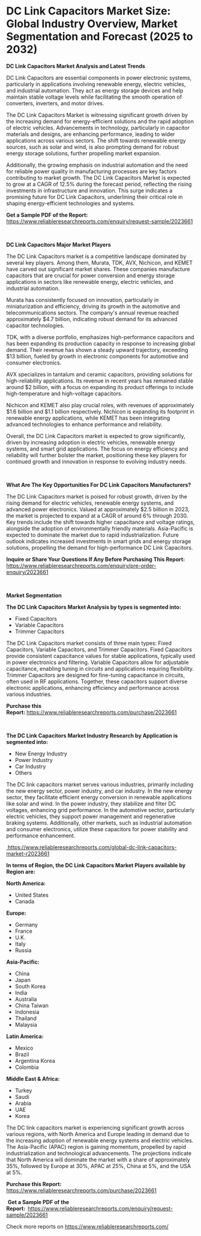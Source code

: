 <p><h1>DC Link Capacitors Market Size: Global Industry Overview, Market Segmentation and Forecast (2025 to 2032)</h1></p><p><strong>DC Link Capacitors Market Analysis and Latest Trends</strong></p>
<p><p>DC Link Capacitors are essential components in power electronic systems, particularly in applications involving renewable energy, electric vehicles, and industrial automation. They act as energy storage devices and help maintain stable voltage levels while facilitating the smooth operation of converters, inverters, and motor drives.</p><p>The DC Link Capacitors Market is witnessing significant growth driven by the increasing demand for energy-efficient solutions and the rapid adoption of electric vehicles. Advancements in technology, particularly in capacitor materials and designs, are enhancing performance, leading to wider applications across various sectors. The shift towards renewable energy sources, such as solar and wind, is also prompting demand for robust energy storage solutions, further propelling market expansion.</p><p>Additionally, the growing emphasis on industrial automation and the need for reliable power quality in manufacturing processes are key factors contributing to market growth. The DC Link Capacitors Market is expected to grow at a CAGR of 12.5% during the forecast period, reflecting the rising investments in infrastructure and innovation. This surge indicates a promising future for DC Link Capacitors, underlining their critical role in shaping energy-efficient technologies and systems.</p></p>
<p><strong>Get a Sample PDF of the Report:&nbsp;</strong> <a href="https://www.reliableresearchreports.com/enquiry/request-sample/2023661?utm_campaign=2211&utm_medium=2&utm_source=Github&utm_content=ia&utm_term=12022025&utm_id=dc-link-capacitors">https://www.reliableresearchreports.com/enquiry/request-sample/2023661</a></p>
<p>&nbsp;</p>
<p><strong>DC Link Capacitors Major Market Players</strong></p>
<p><p>The DC Link Capacitors market is a competitive landscape dominated by several key players. Among them, Murata, TDK, AVX, Nichicon, and KEMET have carved out significant market shares. These companies manufacture capacitors that are crucial for power conversion and energy storage applications in sectors like renewable energy, electric vehicles, and industrial automation.</p><p>Murata has consistently focused on innovation, particularly in miniaturization and efficiency, driving its growth in the automotive and telecommunications sectors. The company's annual revenue reached approximately $4.7 billion, indicating robust demand for its advanced capacitor technologies.</p><p>TDK, with a diverse portfolio, emphasizes high-performance capacitors and has been expanding its production capacity in response to increasing global demand. Their revenue has shown a steady upward trajectory, exceeding $13 billion, fueled by growth in electronic components for automotive and consumer electronics.</p><p>AVX specializes in tantalum and ceramic capacitors, providing solutions for high-reliability applications. Its revenue in recent years has remained stable around $2 billion, with a focus on expanding its product offerings to include high-temperature and high-voltage capacitors.</p><p>Nichicon and KEMET also play crucial roles, with revenues of approximately $1.6 billion and $1.1 billion respectively. Nichicon is expanding its footprint in renewable energy applications, while KEMET has been integrating advanced technologies to enhance performance and reliability.</p><p>Overall, the DC Link Capacitors market is expected to grow significantly, driven by increasing adoption in electric vehicles, renewable energy systems, and smart grid applications. The focus on energy efficiency and reliability will further bolster the market, positioning these key players for continued growth and innovation in response to evolving industry needs.</p></p>
<p>&nbsp;</p>
<p><strong>What Are The Key Opportunities For DC Link Capacitors Manufacturers?</strong></p>
<p><p>The DC Link Capacitors market is poised for robust growth, driven by the rising demand for electric vehicles, renewable energy systems, and advanced power electronics. Valued at approximately $2.5 billion in 2023, the market is projected to expand at a CAGR of around 6% through 2030. Key trends include the shift towards higher capacitance and voltage ratings, alongside the adoption of environmentally friendly materials. Asia-Pacific is expected to dominate the market due to rapid industrialization. Future outlook indicates increased investments in smart grids and energy storage solutions, propelling the demand for high-performance DC Link Capacitors.</p></p>
<p><strong>Inquire or Share Your Questions If Any Before Purchasing This Report:</strong> <a href="https://www.reliableresearchreports.com/enquiry/pre-order-enquiry/2023661?utm_campaign=2211&utm_medium=2&utm_source=Github&utm_content=ia&utm_term=12022025&utm_id=dc-link-capacitors">https://www.reliableresearchreports.com/enquiry/pre-order-enquiry/2023661</a></p>
<p>&nbsp;</p>
<p><strong>Market Segmentation</strong></p>
<p><strong>The DC Link Capacitors Market Analysis by types is segmented into:</strong></p>
<p><ul><li>Fixed Capacitors</li><li>Variable Capacitors</li><li>Trimmer Capacitors</li></ul></p>
<p><p>The DC Link Capacitors market consists of three main types: Fixed Capacitors, Variable Capacitors, and Trimmer Capacitors. Fixed Capacitors provide consistent capacitance values for stable applications, typically used in power electronics and filtering. Variable Capacitors allow for adjustable capacitance, enabling tuning in circuits and applications requiring flexibility. Trimmer Capacitors are designed for fine-tuning capacitance in circuits, often used in RF applications. Together, these capacitors support diverse electronic applications, enhancing efficiency and performance across various industries.</p></p>
<p><strong>Purchase this Report:&nbsp;</strong><a href="https://www.reliableresearchreports.com/purchase/2023661?utm_campaign=2211&utm_medium=2&utm_source=Github&utm_content=ia&utm_term=12022025&utm_id=dc-link-capacitors">https://www.reliableresearchreports.com/purchase/2023661</a></p>
<p>&nbsp;</p>
<p><strong>The DC Link Capacitors Market Industry Research by Application is segmented into:</strong></p>
<p><ul><li>New Energy Industry</li><li>Power Industry</li><li>Car Industry</li><li>Others</li></ul></p>
<p><p>The DC link capacitors market serves various industries, primarily including the new energy sector, power industry, and car industry. In the new energy sector, they facilitate efficient energy conversion in renewable applications like solar and wind. In the power industry, they stabilize and filter DC voltages, enhancing grid performance. In the automotive sector, particularly electric vehicles, they support power management and regenerative braking systems. Additionally, other markets, such as industrial automation and consumer electronics, utilize these capacitors for power stability and performance enhancement.</p></p>
<p><a href="https://www.reliableresearchreports.com/global-dc-link-capacitors-market-r2023661?utm_campaign=2211&utm_medium=2&utm_source=Github&utm_content=ia&utm_term=12022025&utm_id=dc-link-capacitors">&nbsp;https://www.reliableresearchreports.com/global-dc-link-capacitors-market-r2023661</a></p>
<p><strong>In terms of Region, the DC Link Capacitors Market Players available by Region are:</strong></p>
<p>
    <p> <strong> North America: </strong>
        <ul>
            <li>United States</li>
            <li>Canada</li>
        </ul>
        </p> 
    <p> <strong> Europe: </strong>
        <ul>
            <li>Germany</li>
            <li>France</li>
            <li>U.K.</li>
            <li>Italy</li>
            <li>Russia</li>
        </ul>
        </p> 
    <p> <strong> Asia-Pacific: </strong>
        <ul>
            <li>China</li>
            <li>Japan</li>
            <li>South Korea</li>
            <li>India</li>
            <li>Australia</li>
            <li>China Taiwan</li>
            <li>Indonesia</li>
            <li>Thailand</li>
            <li>Malaysia</li>
        </ul>
        </p> 
    <p> <strong> Latin America: </strong>
        <ul>
            <li>Mexico</li>
            <li>Brazil</li>
            <li>Argentina Korea</li>
            <li>Colombia</li>
        </ul>
        </p> 
    <p> <strong> Middle East & Africa: </strong>
        <ul>
            <li>Turkey</li>
            <li>Saudi</li>
            <li>Arabia</li>
            <li>UAE</li>
            <li>Korea</li>
        </ul>
    </p>
    </p>
<p><p>The DC link capacitors market is experiencing significant growth across various regions, with North America and Europe leading in demand due to the increasing adoption of renewable energy systems and electric vehicles. The Asia-Pacific (APAC) region is gaining momentum, propelled by rapid industrialization and technological advancements. The projections indicate that North America will dominate the market with a share of approximately 35%, followed by Europe at 30%, APAC at 25%, China at 5%, and the USA at 5%.</p></p>
<p><strong>Purchase this Report: </strong><a href="https://www.reliableresearchreports.com/purchase/2023661?utm_campaign=2211&utm_medium=2&utm_source=Github&utm_content=ia&utm_term=12022025&utm_id=dc-link-capacitors">https://www.reliableresearchreports.com/purchase/2023661</a></p>
<p>&nbsp;<strong>Get a Sample PDF of the Report:&nbsp;&nbsp;</strong><a href="https://www.reliableresearchreports.com/enquiry/request-sample/2023661?utm_campaign=2211&utm_medium=2&utm_source=Github&utm_content=ia&utm_term=12022025&utm_id=dc-link-capacitors">https://www.reliableresearchreports.com/enquiry/request-sample/2023661</a></p>
<p><strong></strong></p>
<p>Check more reports on <a href="https://www.reliableresearchreports.com/?utm_campaign=2211&utm_medium=2&utm_source=Github&utm_content=ia&utm_term=12022025&utm_id=dc-link-capacitors">https://www.reliableresearchreports.com/</a></p>
